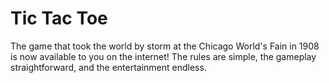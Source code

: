 # Tic Tac Toe
The game that took the world by storm at the Chicago World's Fain in 1908 is now available to you on the internet! The rules are simple, the gameplay straightforward, and the entertainment endless.